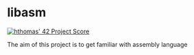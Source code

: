 # libasm

[![hthomas' 42 Project Score](https://badge42.herokuapp.com/api/project/hthomas/libasm)](https://github.com/JaeSeoKim/badge42)


The aim of this project is to get familiar with assembly language
